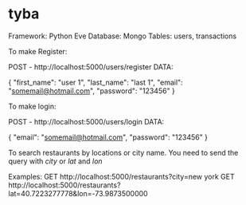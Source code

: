 # tyba
Framework: Python Eve
Database: Mongo
Tables: users, transactions

To make Register:

POST - http://localhost:5000/users/register
DATA:

{
    "first_name": "user 1",
    "last_name": "last 1",
    "email": "somemail@hotmail.com",
    "password": "123456"
}

To make login:

POST - http://localhost:5000/users/login
DATA:

{
    "email": "somemail@hotmail.com",
    "password": "123456"
}

To search restaurants by locations or city name. You need to send the query with *city* or *lat* and *lon* 

Examples:
GET http://localhost:5000/restaurants?city=new york
GET http://localhost:5000/restaurants?lat=40.7223277778&lon=-73.9873500000

